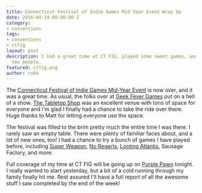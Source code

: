 ```yaml
---
title: Connecticut Festival of Indie Games Mid Year Event Wrap Up
date: 2016-09-19 00:00:00 Z
category:
- conventions
tags:
- conventions
- ctfig
layout: post
description: I had a great time at CT FIG, played some sweet games, and met some amazing
  new people.
featured: ctfig.png
author: robk
---
```


The [Connecticut Festival of Indie Games Mid-Year Event](http://www.ct-fig.com/festival-info.html) is now over, and it was a great time. As usual, the folks over at [Geek Fever Games](http://www.geekfevergames.com) put on a hell of a show. [The Tabletop Shop](https://www.facebook.com/TabletopShopCT/info?tab=overview) was an excellent venue with tons of space for everyone and I'm glad I finally had a chance to take the ride over there. Huge thanks to Matt for letting everyone use the space.

The festival was filled to the brim pretty much the entire time I was there. I rarely saw an empty table. There were plenty of familiar faces about, and a lot of new ones, too! I had a chance to try a bunch of games I have played before, including [Super Weapon](https://www.thegamecrafter.com/games/super-weapon), [No Regerts](https://www.kickstarter.com/projects/samromage/no-regerts-the-game-of-art-and-poor-life-choices), [Looting Atlantis](https://sites.google.com/site/shootagaingames2/home/looting-atlantis), Sausage Factory, and more.

Full coverage of my time at CT FIG will be going up on [Purple Pawn](http://purplepawn.com) tonight. I really wanted to start yesterday, but a bit of a cold running through my family finally hit me. Rest assured I'll have a full report of all the awesome stuff I saw completed by the end of the week!
